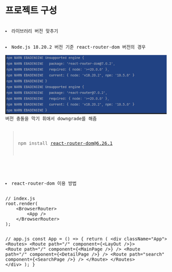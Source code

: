 

<h1>프로젝트 구성</h1>
<pre>
    <li>라이브러리 버전 맞추기</li>
<pre>
<li>Node.js 18.20.2 버전 기준 react-router-dom 버전의 경우</li>
<img src="web/public/README/Version_1.png" alt="" />
버전 충돌을 막기 휘애서 downgrade를 해줌

> npm install react-router-dom@6.26.1
</pre>
    <li>react-router-dom 이용 방법</li>
<pre>
// index.js
root.render(
    &lt;BrowserRouter&gt;
        &lt;App /&gt;
    &lt;/BrowserRouter&gt;
);

// app.js
const App = () => {
return (
  &lt;div className="App"&gt;
    &lt;Routes&gt;
      &lt;Route path="/" component={&lt;LayOut /&gt;}&gt;
          &lt;Route path="/" component={&lt;MainPage /&gt;} /&gt;
          &lt;Route path="/" component={&lt;DetailPage /&gt;} /&gt;
          &lt;Route path="search" component={&lt;SearchPage /&gt;} /&gt;
      &lt;/Route&gt;
    &lt;/Routes&gt;
  &lt;/div&gt;
  );
}
</pre>
</pre>